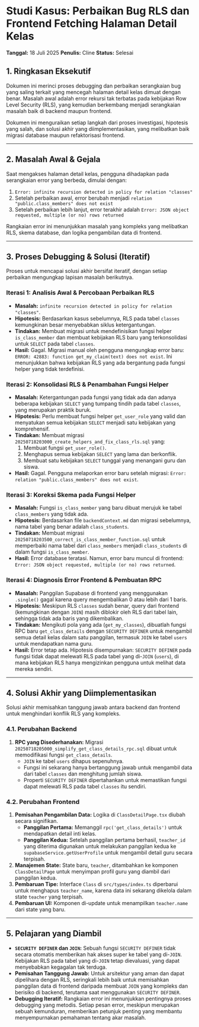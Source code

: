 # Studi Kasus: Perbaikan Bug RLS dan Frontend Fetching Halaman Detail Kelas

**Tanggal:** 18 Juli 2025
**Penulis:** Cline
**Status:** Selesai

## 1. Ringkasan Eksekutif

Dokumen ini merinci proses debugging dan perbaikan serangkaian bug yang saling terkait yang mencegah halaman detail kelas dimuat dengan benar. Masalah awal adalah error rekursi tak terbatas pada kebijakan Row Level Security (RLS), yang kemudian berkembang menjadi serangkaian masalah baik di backend maupun frontend.

Dokumen ini menguraikan setiap langkah dari proses investigasi, hipotesis yang salah, dan solusi akhir yang diimplementasikan, yang melibatkan baik migrasi database maupun refaktorisasi frontend.

---

## 2. Masalah Awal & Gejala

Saat mengakses halaman detail kelas, pengguna dihadapkan pada serangkaian error yang berbeda, dimulai dengan:

1.  `Error: infinite recursion detected in policy for relation "classes"`
2.  Setelah perbaikan awal, error berubah menjadi `relation "public.class_members" does not exist`
3.  Setelah perbaikan lebih lanjut, error terakhir adalah `Error: JSON object requested, multiple (or no) rows returned`

Rangkaian error ini menunjukkan masalah yang kompleks yang melibatkan RLS, skema database, dan logika pengambilan data di frontend.

---

## 3. Proses Debugging & Solusi (Iteratif)

Proses untuk mencapai solusi akhir bersifat iteratif, dengan setiap perbaikan mengungkap lapisan masalah berikutnya.

### Iterasi 1: Analisis Awal & Percobaan Perbaikan RLS
*   **Masalah:** `infinite recursion detected in policy for relation "classes"`.
*   **Hipotesis:** Berdasarkan kasus sebelumnya, RLS pada tabel `classes` kemungkinan besar menyebabkan siklus ketergantungan.
*   **Tindakan:** Membuat migrasi untuk mendefinisikan fungsi helper `is_class_member` dan membuat kebijakan RLS baru yang terkonsolidasi untuk `SELECT` pada tabel `classes`.
*   **Hasil:** Gagal. Migrasi manual oleh pengguna mengungkap error baru: `ERROR: 42883: function get_my_claim(text) does not exist`. Ini menunjukkan bahwa kebijakan RLS yang ada bergantung pada fungsi helper yang tidak terdefinisi.

### Iterasi 2: Konsolidasi RLS & Penambahan Fungsi Helper
*   **Masalah:** Ketergantungan pada fungsi yang tidak ada dan adanya beberapa kebijakan `SELECT` yang tumpang tindih pada tabel `classes`, yang merupakan praktik buruk.
*   **Hipotesis:** Perlu membuat fungsi helper `get_user_role` yang valid dan menyatukan semua kebijakan `SELECT` menjadi satu kebijakan yang komprehensif.
*   **Tindakan:** Membuat migrasi `20250718203000_create_helpers_and_fix_class_rls.sql` yang:
    1.  Membuat fungsi `get_user_role()`.
    2.  Menghapus semua kebijakan `SELECT` yang lama dan berkonflik.
    3.  Membuat satu kebijakan `SELECT` tunggal yang menangani guru dan siswa.
*   **Hasil:** Gagal. Pengguna melaporkan error baru setelah migrasi: `Error: relation "public.class_members" does not exist`.

### Iterasi 3: Koreksi Skema pada Fungsi Helper
*   **Masalah:** Fungsi `is_class_member` yang baru dibuat merujuk ke tabel `class_members` yang tidak ada.
*   **Hipotesis:** Berdasarkan file `backendContext.md` dan migrasi sebelumnya, nama tabel yang benar adalah `class_students`.
*   **Tindakan:** Membuat migrasi `20250718203500_correct_is_class_member_function.sql` untuk memperbaiki nama tabel dari `class_members` menjadi `class_students` di dalam fungsi `is_class_member`.
*   **Hasil:** Error database teratasi. Namun, error baru muncul di frontend: `Error: JSON object requested, multiple (or no) rows returned`.

### Iterasi 4: Diagnosis Error Frontend & Pembuatan RPC
*   **Masalah:** Panggilan Supabase di frontend yang menggunakan `.single()` gagal karena query mengembalikan 0 atau lebih dari 1 baris.
*   **Hipotesis:** Meskipun RLS `classes` sudah benar, query dari frontend (kemungkinan dengan `JOIN`) masih diblokir oleh RLS dari tabel lain, sehingga tidak ada baris yang dikembalikan.
*   **Tindakan:** Mengikuti pola yang ada (`get_my_classes`), dibuatlah fungsi RPC baru `get_class_details` dengan `SECURITY DEFINER` untuk mengambil semua detail kelas dalam satu panggilan, termasuk `JOIN` ke tabel `users` untuk mendapatkan nama guru.
*   **Hasil:** Error tetap ada. Hipotesis disempurnakan: `SECURITY DEFINER` pada fungsi tidak dapat melewati RLS pada tabel yang di-`JOIN` (`users`), di mana kebijakan RLS hanya mengizinkan pengguna untuk melihat data mereka sendiri.

---

## 4. Solusi Akhir yang Diimplementasikan

Solusi akhir memisahkan tanggung jawab antara backend dan frontend untuk menghindari konflik RLS yang kompleks.

### 4.1. Perubahan Backend
1.  **RPC yang Disederhanakan:** Migrasi `20250718205000_simplify_get_class_details_rpc.sql` dibuat untuk memodifikasi fungsi `get_class_details`.
    *   `JOIN` ke tabel `users` dihapus sepenuhnya.
    *   Fungsi ini sekarang hanya bertanggung jawab untuk mengambil data dari tabel `classes` dan menghitung jumlah siswa.
    *   Properti `SECURITY DEFINER` dipertahankan untuk memastikan fungsi dapat melewati RLS pada tabel `classes` itu sendiri.

### 4.2. Perubahan Frontend
1.  **Pemisahan Pengambilan Data:** Logika di `ClassDetailPage.tsx` diubah secara signifikan.
    *   **Panggilan Pertama:** Memanggil `rpc('get_class_details')` untuk mendapatkan detail inti kelas.
    *   **Panggilan Kedua:** Setelah panggilan pertama berhasil, `teacher_id` yang diterima digunakan untuk melakukan panggilan kedua ke `supabaseService.getUserProfile` untuk mengambil detail guru secara terpisah.
2.  **Manajemen State:** State baru, `teacher`, ditambahkan ke komponen `ClassDetailPage` untuk menyimpan profil guru yang diambil dari panggilan kedua.
3.  **Pembaruan Tipe:** Interface `Class` di `src/types/index.ts` diperbarui untuk menghapus `teacher_name`, karena data ini sekarang dikelola dalam state `teacher` yang terpisah.
4.  **Pembaruan UI:** Komponen di-update untuk menampilkan `teacher.name` dari state yang baru.

---

## 5. Pelajaran yang Diambil

*   **`SECURITY DEFINER` dan `JOIN`:** Sebuah fungsi `SECURITY DEFINER` tidak secara otomatis memberikan hak akses super ke tabel yang di-`JOIN`. Kebijakan RLS pada tabel yang di-`JOIN` tetap dievaluasi, yang dapat menyebabkan kegagalan tak terduga.
*   **Pemisahan Tanggung Jawab:** Untuk arsitektur yang aman dan dapat dipelihara dengan RLS, seringkali lebih baik untuk memisahkan panggilan data di frontend daripada membuat `JOIN` yang kompleks dan berisiko di backend, terutama saat menggunakan `SECURITY DEFINER`.
*   **Debugging Iteratif:** Rangkaian error ini menunjukkan pentingnya proses debugging yang metodis. Setiap pesan error, meskipun merupakan sebuah kemunduran, memberikan petunjuk penting yang membantu menyempurnakan pemahaman tentang akar masalah.
